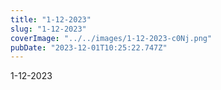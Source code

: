 ```yaml
---
title: "1-12-2023"
slug: "1-12-2023"
coverImage: "../../images/1-12-2023-c0Nj.png"
pubDate: "2023-12-01T10:25:22.747Z"
---
```


1-12-2023
